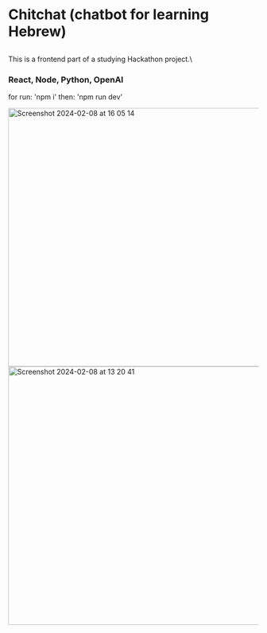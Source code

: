 # Chitchat (chatbot for learning Hebrew)
## 
This is a frontend part of a studying Hackathon project.\ 

### React, Node, Python, OpenAI
for run: 'npm i'
then: 'npm run dev'

<img width="520" alt="Screenshot 2024-02-08 at 16 05 14" src="https://github.com/marieslo/front-end/assets/110108878/b3818bc3-795e-43e3-b799-81a30506783e">
<img width="520" alt="Screenshot 2024-02-08 at 13 20 41" src="https://github.com/marieslo/front-end/assets/110108878/c936e880-bcb1-4df0-abb5-d5dccd7f7153">
